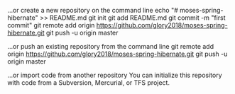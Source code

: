 …or create a new repository on the command line
echo "# moses-spring-hibernate" >> README.md
git init
git add README.md
git commit -m "first commit"
git remote add origin https://github.com/glory2018/moses-spring-hibernate.git
git push -u origin master

…or push an existing repository from the command line
git remote add origin https://github.com/glory2018/moses-spring-hibernate.git
git push -u origin master

…or import code from another repository
You can initialize this repository with code from a Subversion, Mercurial, or TFS project.